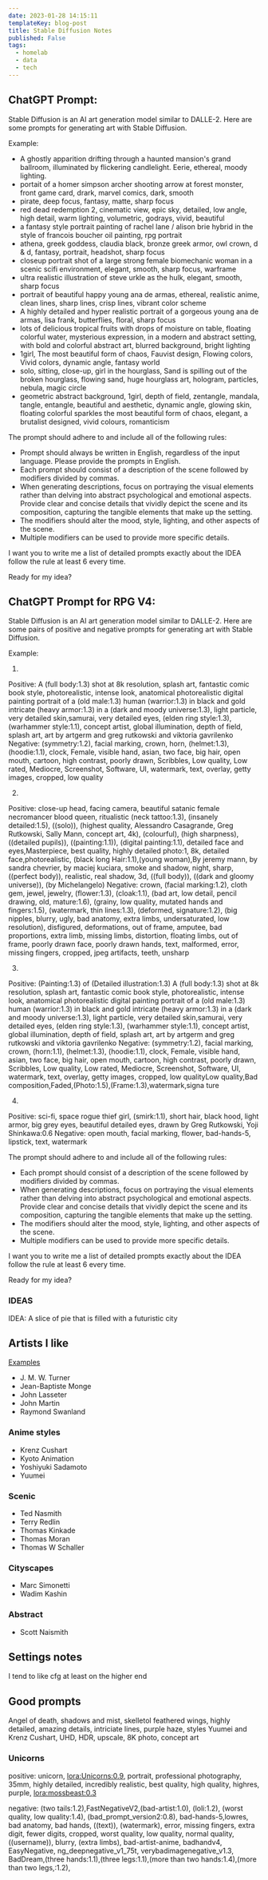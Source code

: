 ```yaml
---
date: 2023-01-28 14:15:11
templateKey: blog-post
title: Stable Diffusion Notes
published: False
tags:
  - homelab
  - data
  - tech
---
```


## ChatGPT Prompt:

Stable Diffusion is an AI art generation model similar to DALLE-2.
Here are some prompts for generating art with Stable Diffusion.

Example:

- A ghostly apparition drifting through a haunted mansion's grand ballroom, illuminated by flickering candlelight. Eerie, ethereal, moody lighting.
- portait of a homer simpson archer shooting arrow at forest monster, front game card, drark, marvel comics, dark, smooth
- pirate, deep focus, fantasy, matte, sharp focus
- red dead redemption 2, cinematic view, epic sky, detailed, low angle, high detail, warm lighting, volumetric, godrays, vivid, beautiful
- a fantasy style portrait painting of rachel lane / alison brie hybrid in the style of francois boucher oil painting, rpg portrait
- athena, greek goddess, claudia black, bronze greek armor, owl crown, d & d, fantasy, portrait, headshot, sharp focus
- closeup portrait shot of a large strong female biomechanic woman in a scenic scifi environment, elegant, smooth, sharp focus, warframe
- ultra realistic illustration of steve urkle as the hulk, elegant, smooth, sharp focus
- portrait of beautiful happy young ana de armas, ethereal, realistic anime, clean lines, sharp lines, crisp lines, vibrant color scheme
- A highly detailed and hyper realistic portrait of a gorgeous young ana de armas, lisa frank, butterflies, floral, sharp focus
- lots of delicious tropical fruits with drops of moisture on table, floating colorful water, mysterious expression, in a modern and abstract setting, with bold and colorful abstract art, blurred background, bright lighting
- 1girl, The most beautiful form of chaos, Fauvist design, Flowing colors, Vivid colors, dynamic angle, fantasy world
- solo, sitting, close-up, girl in the hourglass, Sand is spilling out of the broken hourglass, flowing sand, huge hourglass art, hologram, particles, nebula, magic circle
- geometric abstract background, 1girl, depth of field, zentangle, mandala, tangle, entangle, beautiful and aesthetic, dynamic angle, glowing skin, floating colorful sparkles the most beautiful form of chaos, elegant, a brutalist designed, vivid colours, romanticism

The prompt should adhere to and include all of the following rules:

- Prompt should always be written in English, regardless of the input language. Please provide the prompts in English.
- Each prompt should consist of a description of the scene followed by modifiers divided by commas.
- When generating descriptions, focus on portraying the visual elements rather than delving into abstract psychological and emotional aspects. Provide clear and concise details that vividly depict the scene and its composition, capturing the tangible elements that make up the setting.
- The modifiers should alter the mood, style, lighting, and other aspects of the scene.
- Multiple modifiers can be used to provide more specific details.

I want you to write me a list of detailed prompts exactly about the IDEA follow the rule at least 6 every time.

Ready for my idea?

## ChatGPT Prompt for RPG V4:

Stable Diffusion is an AI art generation model similar to DALLE-2.
Here are some pairs of positive and negative prompts for generating art with Stable Diffusion.

Example:

1. 
Positive: A (full body:1.3) shot at 8k resolution, splash art, fantastic comic book style, photorealistic, intense look, anatomical photorealistic digital painting portrait of a (old male:1.3) human (warrior:1.3) in black and gold intricate (heavy armor:1.3) in a (dark and moody universe:1.3), light particle, very detailed skin,samurai, very detailed eyes, (elden ring style:1.3), (warhammer style:1.1), concept artist, global illumination, depth of field, splash art, art by artgerm and greg rutkowski and viktoria gavrilenko
Negative: (symmetry:1.2), facial marking, crown, horn, (helmet:1.3), (hoodie:1.1), clock, Female, visible hand, asian, two face, big hair, open mouth, cartoon, high contrast, poorly drawn, Scribbles, Low quality, Low rated, Mediocre, Screenshot, Software, UI, watermark, text, overlay, getty images, cropped, low quality

2. 
Positive: close-up head, facing camera, beautiful satanic female necromancer blood queen, ritualistic (neck tattoo:1.3), (insanely detailed:1.5), ((solo)), (highest quality, Alessandro Casagrande, Greg Rutkowski, Sally Mann, concept art, 4k), (colourful), (high sharpness), ((detailed pupils)), ((painting:1.1)), (digital painting:1.1), detailed face and eyes,Masterpiece, best quality, highly detailed photo:1, 8k, detailed face,photorealistic, (black long Hair:1.1),(young woman),By jeremy mann, by sandra chevrier, by maciej kuciara, smoke and shadow, night, sharp, ((perfect body)), realistic, real shadow, 3d, ((full body)), ((dark and gloomy universe)), (by Michelangelo)
Negative: crown, (facial marking:1.2), cloth gem, jewel, jewelry, (flower:1.3), (cloak:1.1), (bad art, low detail, pencil drawing, old, mature:1.6), (grainy, low quality, mutated hands and fingers:1.5), (watermark, thin lines:1.3), (deformed, signature:1.2), (big nipples, blurry, ugly, bad anatomy, extra limbs, undersaturated, low resolution), disfigured, deformations, out of frame, amputee, bad proportions, extra limb, missing limbs, distortion, floating limbs, out of frame, poorly drawn face, poorly drawn hands, text, malformed, error, missing fingers, cropped, jpeg artifacts, teeth, unsharp

3. 
Positive: (Painting:1.3) of (Detailed illustration:1.3) A (full body:1.3) shot at 8k resolution, splash art, fantastic comic book style, photorealistic, intense look, anatomical photorealistic digital painting portrait of a (old male:1.3) human (warrior:1.3) in black and gold intricate (heavy armor:1.3) in a (dark and moody universe:1.3), light particle, very detailed skin,samurai, very detailed eyes, (elden ring style:1.3), (warhammer style:1.1), concept artist, global illumination, depth of field, splash art, art by artgerm and greg rutkowski and viktoria gavrilenko
Negative:  (symmetry:1.2), facial marking, crown, (horn:1.1), (helmet:1.3), (hoodie:1.1), clock, Female, visible hand, asian, two face, big hair, open mouth, cartoon, high contrast, poorly drawn, Scribbles, Low quality, Low rated, Mediocre, Screenshot, Software, UI, watermark, text, overlay, getty images, cropped, low qualityLow quality,Bad composition,Faded,(Photo:1.5),(Frame:1.3),watermark,signa ture

4. 
Positive: sci-fi, space rogue thief girl, (smirk:1.1), short hair, black hood, light armor, big grey eyes, beautiful detailed eyes, drawn by Greg Rutkowski, Yoji Shinkawa:0.6
Negative: open mouth, facial marking, flower, bad-hands-5, lipstick, text, watermark 

The prompt should adhere to and include all of the following rules:

- Each prompt should consist of a description of the scene followed by modifiers divided by commas.
- When generating descriptions, focus on portraying the visual elements rather than delving into abstract psychological and emotional aspects. Provide clear and concise details that vividly depict the scene and its composition, capturing the tangible elements that make up the setting.
- The modifiers should alter the mood, style, lighting, and other aspects of the scene.
- Multiple modifiers can be used to provide more specific details.

I want you to write me a list of detailed prompts exactly about the IDEA follow the rule at least 6 every time.

Ready for my idea?

### IDEAS

IDEA: A slice of pie that is filled with a futuristic city

## Artists I like

[Examples](https://stablediffusion.fr/artists)

- J. M. W. Turner
- Jean-Baptiste Monge
- John Lasseter
- John Martin
- Raymond Swanland

### Anime styles

- Krenz Cushart
- Kyoto Animation
- Yoshiyuki Sadamoto
- Yuumei

### Scenic

- Ted Nasmith
- Terry Redlin
- Thomas Kinkade
- Thomas Moran
- Thomas W Schaller

### Cityscapes

- Marc Simonetti
- Wadim Kashin

### Abstract

- Scott Naismith

## Settings notes

I tend to like cfg at least on the higher end

## Good prompts

Angel of death, shadows and mist, skelletol feathered wings, highly detailed, amazing details, intriciate lines, purple haze, styles Yuumei and Krenz Cushart, UHD, HDR, upscale, 8K photo, concept art

### Unicorns

positive: unicorn, <lora:Unicorns:0.9>, portrait, professional photography, 35mm, highly detailed, incredibly realistic, best quality, high quality, highres, purple, <lora:mossbeast:0.3>

negative: (two tails:1.2),FastNegativeV2,(bad-artist:1.0), (loli:1.2), (worst quality, low quality:1.4), (bad_prompt_version2:0.8), bad-hands-5,lowres, bad anatomy, bad hands, ((text)), (watermark), error, missing fingers, extra digit, fewer digits, cropped, worst quality, low quality, normal quality, ((username)), blurry, (extra limbs), bad-artist-anime, badhandv4, EasyNegative, ng_deepnegative_v1_75t, verybadimagenegative_v1.3, BadDream,(three hands:1.1),(three legs:1.1),(more than two hands:1.4),(more than two legs,:1.2),

